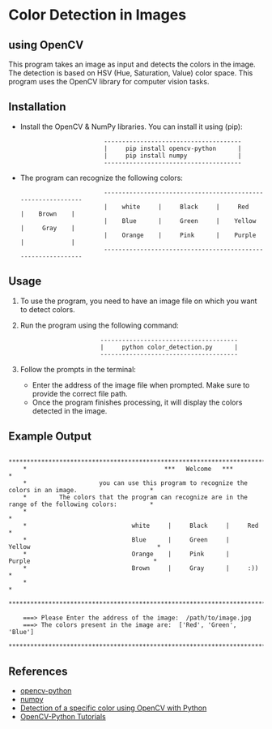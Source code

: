 # Color Detection in Images
##  using OpenCV

   This program takes an image as input and detects the colors in the image. 
   The detection is based on HSV (Hue, Saturation, Value) color space. 
   This program uses the OpenCV library for computer vision tasks.

## Installation

   * Install the OpenCV & NumPy libraries. You can install it using (pip):

                                --------------------------------------
                                |     pip install opencv-python      |
                                |     pip install numpy              |
                                --------------------------------------

   * The program can recognize the following colors:

                                -------------------------------------------------------------
                                |    white     |     Black     |     Red      |    Brown    |
                                |    Blue      |     Green     |    Yellow    |     Gray    |
                                |    Orange    |     Pink      |    Purple    |             |
                                -------------------------------------------------------------

## Usage

   1. To use the program, you need to have an image file on which you want to detect colors.
   2. Run the program using the following command:

                                --------------------------------------
                                |     python color_detection.py      |
                                --------------------------------------

   3. Follow the prompts in the terminal:
        * Enter the address of the image file when prompted. Make sure to provide the correct file path.
        * Once the program finishes processing, it will display the colors detected in the image.

## Example Output

        *******************************************************************************************************
        *                                      ***   Welcome   ***                                            *   
        *                    you can use this program to recognize the colors in an image.                    *
        *         The colors that the program can recognize are in the range of the following colors:         *
        *                                                                                                     *   
        *                             white     |     Black     |     Red                                     *
        *                             Blue      |     Green     |    Yellow                                   *
        *                             Orange    |     Pink      |     Purple                                  *
        *                             Brown     |     Gray      |     :))                                     *
        *                                                                                                     *
        *******************************************************************************************************

        ===> Please Enter the address of the image:  /path/to/image.jpg
        ===> The colors present in the image are:  ['Red', 'Green', 'Blue']
        *******************************************************************************************************

## References

   * [opencv-python](https://pypi.org/project/opencv-python/)
   * [numpy](https://pypi.org/project/numpy/)
   * [Detection of a specific color using OpenCV with Python](https://www.geeksforgeeks.org/detection-specific-colorblue-using-opencv-python/)
   * [OpenCV-Python Tutorials](https://docs.opencv.org/4.5.2/d6/d00/tutorial_py_root.html)
   